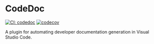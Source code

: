 # CodeDoc

[![CI: codedoc](https://github.com/lekman/codedoc/actions/workflows/ci.lib.yml/badge.svg)](https://github.com/lekman/codedoc/actions/workflows/ci.lib.yml)
[![codecov](https://codecov.io/gh/lekman/codedoc/graph/badge.svg?token=6QM9WGSIFF)](https://codecov.io/gh/lekman/codedoc)

A plugin for automating developer documentation generation in Visual Studio Code.
